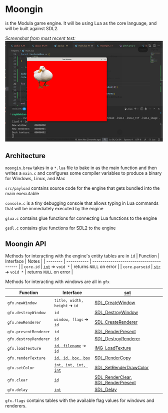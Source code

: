 # Moongin

is the Modula game engine.
It will be using Lua as the core language,
and will be built against SDL2.

_Screenshot from most recent test:_
![Screenshot of a window containing a duck on a red background, heading "Test Window"](./assets/latest.png)

## Architecture

`moongin.brew` takes in a `*.lua` file to bake in as the main function
and then writes a `main.c` and configures some compiler variables
to produce a binary for Windows, Linux, and Mac

`src/payload` contains source code for
the engine that gets bundled into the main executable

`console.c` is a tiny debugging console that allows typing in
Lua commands that will be immediately executed by the engine

`glua.c` contains glue functions for connecting Lua functions to the engine

`gsdl.c` contains glue functions for SDL2 to the engine

## Moongin API

Methods for interacting with the engine's entity tables are in `id`
| Function | Interface | Notes |
| -------- | ----------- | ---------------------------------------- |
| `core.id` | <abbr title="int: id">`int`</abbr> ➔ `void *` | returns `NULL` on error |
| `core.parseid` | <abbr title="str: id">`str`</abbr> ➔ `void *` | returns `NULL` on error |

Methods for interacting with windows are all in `gfx`

| Function | Interface | <abbr title="Source of Truth">sot</abbr> |
| -------- | ----------- | ---------------------------------------- |
| `gfx.newWindow` | `title, width, height` ➔ `id` | [SDL_CreateWindow](https://wiki.libsdl.org/SDL2/SDL_CreateWindow) |
| `gfx.destroyWindow` | `id` | [SDL_DestroyWindow](https://wiki.libsdl.org/SDL2/SDL_DestroyWindow) |
| `gfx.newRenderer` | `window, flags` ➔ `id` | [SDL_CreateRenderer](https://wiki.libsdl.org/SDL2/SDL_CreateRenderer) |
| `gfx.presentRenderer` | `id` | [SDL_RenderPresent](https://wiki.libsdl.org/SDL2/SDL_RenderPresent) |
| `gfx.destroyRenderer` | `id` | [SDL_DestroyRenderer](https://wiki.libsdl.org/SDL2/SDL_DestroyRenderer) |
| `gfx.loadTexture` | <abbr title="id: renderer, filename: texture">`id, filename`</abbr> ➔ `id` | [IMG_LoadTexture](https://wiki.libsdl.org/SDL2_image/IMG_LoadTexture) |
| `gfx.renderTexture` | <abbr title="id: renderer, id: texture, box: texture area, box: renderer location">`id, id, box, box`</abbr> | [SDL_RenderCopy](https://wiki.libsdl.org/SDL2/SDL_RenderCopy) |
| `gfx.setColor` | <abbr title="int: red, int: green, int: blue, int: alpha">`int, int, int, int` | [SDL_SetRenderDrawColor](https://wiki.libsdl.org/SDL2/SDL_SetRenderDrawColor) |
| `gfx.clear` | <abbr title="id: renderer">`id`</abbr> | [SDL_RenderClear](https://wiki.libsdl.org/SDL2/SDL_RenderClear), [SDL_RenderPresent](https://wiki.libsdl.org/SDL2/SDL_RenderPresent) |
| `gfx.delay` | <abbr title="int: number of milliseconds">`int`</abbr> | [SDL_Delay](https://wiki.libsdl.org/SDL2/SDL_Delay) |

`gfx.flags` contains tables with the available flag values for windows and renderers.